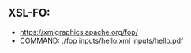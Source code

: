 ## XSL-FO:

- https://xmlgraphics.apache.org/fop/
- COMMAND: ./fop inputs/hello.xml inputs/hello.pdf
